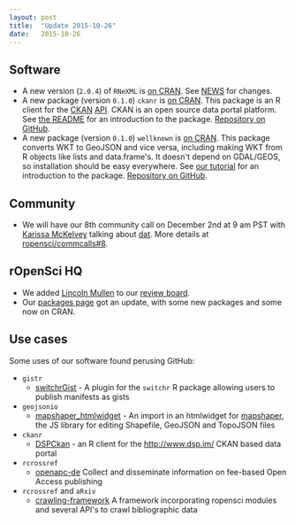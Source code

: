 ```yaml
---
layout: post
title:  "Update 2015-10-26"
date:   2015-10-26
---
```


## Software

* A new version (`2.0.4`) of `RNeXML` is [on CRAN](http://cran.rstudio.com/web/packages/RNeXML/). See [NEWS](https://github.com/ropensci/RNeXML/blob/master/NEWS#L30-L33) for changes.
* A new package (version `0.1.0`) `ckanr` is [on CRAN](http://cran.rstudio.com/web/packages/ckanr/). This package is an R client for the [CKAN](http://ckan.org/) [API](http://docs.ckan.org/en/latest/api/). CKAN is an open source data portal platform. See [the README](https://github.com/ropensci/ckanr#ckanr) for an introduction to the package. [Repository on GitHub](https://github.com/ropensci/ckanr).
* A new package (version `0.1.0`) `wellknown` is [on CRAN](http://cran.rstudio.com/web/packages/wellknown/). This package converts WKT to GeoJSON and vice versa, including making WKT from R objects like lists and data.frame's. It doesn't depend on GDAL/GEOS, so installation should be easy everywhere. See [our tutorial](https://ropensci.org/tutorials/wellknown_tutorial.html) for an introduction to the package. [Repository on GitHub](https://github.com/ropensci/wellknown).

## Community 

* We will have our 8th community call on December 2nd at 9 am PST with [Karissa McKelvey](http://karissa.github.io/) talking about [dat](http://dat-data.com/). More details at [ropensci/commcalls#8](https://github.com/ropensci/commcalls/issues/8).

## rOpenSci HQ

* We added [Lincoln Mullen](https://github.com/lmullen) to our [review board](https://github.com/ropensci/onboarding#review-board). 
* Our [packages page](https://ropensci.org/packages/) got an update, with some new packages and some now on CRAN. 

## Use cases

Some uses of our software found perusing GitHub:

* `gistr`
    * [switchrGist](https://github.com/gmbecker/switchrGist) - A plugin for the `switchr` R package allowing users to publish manifests as gists
* `geojsonio`
    * [mapshaper_htmlwidget](https://github.com/timelyportfolio/mapshaper_htmlwidget) - An import in an htmlwidget for [mapshaper](https://github.com/mbloch/mapshaper), the JS library for editing Shapefile, GeoJSON and TopoJSON files
* `ckanr`
    * [DSPCkan](https://github.com/dspim/DSPCkan) - an R client for the http://www.dsp.im/ CKAN based data portal
* `rcrossref`
    * [openapc-de](https://github.com/OpenAPC/openapc-de) Collect and disseminate information on fee-based Open Access publishing
* `rcrossref` and `aRxiv`
    * [crawling-framework](https://github.com/Bubblbu/crawling-framework) A framework incorporating ropensci modules and several API's to crawl bibliographic data
